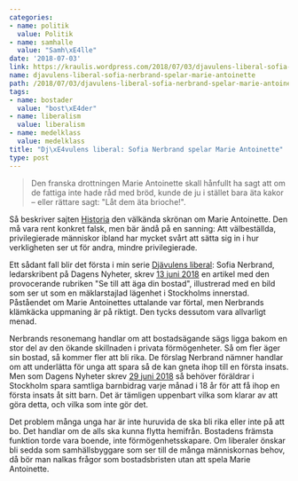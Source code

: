 ```yaml
---
categories:
- name: politik
  value: Politik
- name: samhalle
  value: "Samh\xE4lle"
date: '2018-07-03'
link: https://kraulis.wordpress.com/2018/07/03/djavulens-liberal-sofia-nerbrand-spelar-marie-antoinette/
name: djavulens-liberal-sofia-nerbrand-spelar-marie-antoinette
path: /2018/07/03/djavulens-liberal-sofia-nerbrand-spelar-marie-antoinette/
tags:
- name: bostader
  value: "bost\xE4der"
- name: liberalism
  value: liberalism
- name: medelklass
  value: medelklass
title: "Dj\xE4vulens liberal: Sofia Nerbrand spelar Marie Antoinette"
type: post
---
```

> Den franska drottningen Marie Antoinette skall hånfullt ha sagt att om de fattiga inte hade råd med bröd, kunde de ju i stället bara äta kakor – eller rättare sagt: "Låt dem äta brioche!".

Så beskriver sajten [Historia](https://varldenshistoria.se/samhalle/politik/politiker/tretton-ododliga-citat) den välkända skrönan om Marie Antoinette. Den må vara rent konkret falsk, men bär ändå på en sanning: Att välbeställda, privilegierade människor ibland har mycket svårt att sätta sig in i hur verkligheten ser ut för andra, mindre privilegierade.

Ett sådant fall blir det första i min serie [Djävulens liberal](/2018/07/01/djavulens-liberal/): Sofia Nerbrand, ledarskribent på Dagens Nyheter, skrev [13 juni 2018](https://www.dn.se/ledare/signerat/se-till-att-aga-din-bostad/) en artikel med den provocerande rubriken "Se till att äga din bostad", illustrerad med en bild som ser ut som en mäklarstajlad lägenhet i Stockholms innerstad. Påståendet om Marie Antoinettes uttalande var förtal, men Nerbrands klämkäcka uppmaning är på riktigt. Den tycks dessutom vara allvarligt menad.

Nerbrands resonemang handlar om att bostadsägande sägs ligga bakom en stor del av den ökande skillnaden i privata förmögenheter. Så om fler äger sin bostad, så kommer fler att bli rika. De förslag Nerbrand nämner handlar om att underlätta för unga att spara så de kan gneta ihop till en första insats. Men som Dagens Nyheter skrev [29 juni 2018](https://www.dn.se/ekonomi/sa-mycket-av-barnbidraget-kravs-for-forsta-boende-lista-lan-for-lan/) så behöver föräldrar i Stockholm spara samtliga barnbidrag varje månad i 18 år för att få ihop en första insats åt sitt barn. Det är tämligen uppenbart vilka som klarar av att göra detta, och vilka som inte gör det.

Det problem många unga har är inte huruvida de ska bli rika eller inte på att bo. Det handlar om de alls ska kunna flytta hemifrån. Bostadens främsta funktion torde vara boende, inte förmögenhetsskapare. Om liberaler önskar bli sedda som samhällsbyggare som ser till de många människornas behov, då bör man nalkas frågor som bostadsbristen utan att spela Marie Antoinette.

